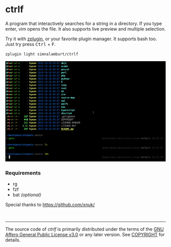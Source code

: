 ctrlf
========
A program that interactively searches for a string in a directory. If you type
enter, vim opens the file. It also supports live preview and multiple selection.

Try it with [zplugin], or your favorite plugin manager. It supports bash too.
Just try press <kbd>Ctrl</kbd> + <kbd>F</kbd>.

```zsh
zplugin light simnalamburt/ctrlf
```

![Sample video of ctrlf](https://raw.githubusercontent.com/simnalamburt/i/master/ctrlf/sample.gif)

### Requirements
- rg
- fzf
- bat *(optional)*

Special thanks to https://github.com/xnuk/


&nbsp;

--------

The source code of *ctrlf* is primarily distributed under the terms of the [GNU
Affero General Public License v3.0] or any later version. See [COPYRIGHT] for
details.

[zplugin]: https://github.com/zdharma/zplugin
[GNU Affero General Public License v3.0]: LICENSE
[COPYRIGHT]: COPYRIGHT
